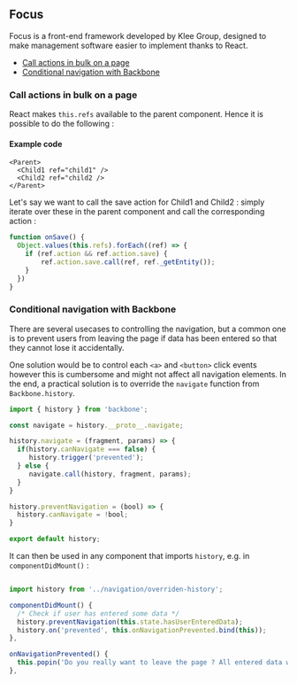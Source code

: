 ## Focus
Focus is a front-end framework developed by Klee Group, designed to make management software easier to implement thanks to React. 

* [Call actions in bulk on a page](#call-actions-in-bulk-on-a-page)
* [Conditional navigation with Backbone](#conditional-navigation-with-backbone)

### Call actions in bulk on a page
React makes `this.refs` available to the parent component. Hence it is possible to do the following :

#### Example code

```JSX
<Parent>
  <Child1 ref="child1" />
  <Child2 ref="child2 />
</Parent>
```

Let's say we want to call the save action for Child1 and Child2 : simply iterate over these in the parent component and call the corresponding action :

```javascript
function onSave() {
  Object.values(this.refs).forEach((ref) => {
    if (ref.action && ref.action.save) {
        ref.action.save.call(ref, ref._getEntity());
    }
  })
}
```

### Conditional navigation with Backbone
There are several usecases to controlling the navigation, but a common one is to prevent users from leaving the page if data has been entered so that they cannot lose it accidentally.

One solution would be to control each `<a>` and `<button>` click events however this is cumbersome and might not affect all navigation elements. In the end, a practical solution is to override the `navigate` function from `Backbone.history`.

```javascript
import { history } from 'backbone';

const navigate = history.__proto__.navigate;

history.navigate = (fragment, params) => {
  if(history.canNavigate === false) {
     history.trigger('prevented');
  } else {
     navigate.call(history, fragment, params);
  }
}

history.preventNavigation = (bool) => {
  history.canNavigate = !bool;
}

export default history;
```

It can then be used in any component that imports `history`, e.g. in `componentDidMount()` :
```javascript

import history from '../navigation/overriden-history';

componentDidMount() {
  /* Check if user has entered some data */
  history.preventNavigation(this.state.hasUserEnteredData);
  history.on('prevented', this.onNavigationPrevented.bind(this));
},

onNavigationPrevented() {
  this.popin('Do you really want to leave the page ? All entered data will be lost.');
},
```




